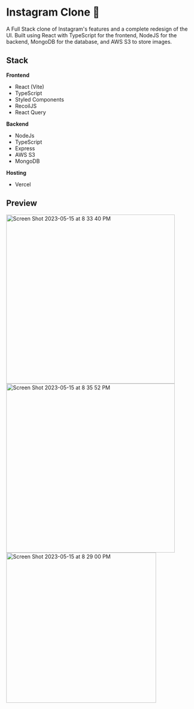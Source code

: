 # Instagram Clone 📱

A Full Stack clone of Instagram's features and a complete redesign of the UI. Built using React with TypeScript for the frontend, NodeJS for the backend, MongoDB for the database, and AWS S3 to store images.

## Stack
**Frontend**
- React (Vite)
- TypeScript
- Styled Components
- RecoilJS
- React Query

**Backend**
- NodeJs
- TypeScript
- Express
- AWS S3
- MongoDB

**Hosting**
- Vercel

## Preview

<img width="450" alt="Screen Shot 2023-05-15 at 8 33 40 PM" src="https://github.com/adamPatrick12/study-beats-fm/assets/56659226/835ee6ac-adcb-4550-afe6-5915eb0e2956">
<img width="450" alt="Screen Shot 2023-05-15 at 8 35 52 PM" src="https://github.com/adamPatrick12/study-beats-fm/assets/56659226/807c4e70-8970-4592-8159-cc5f592547df"><img width="400" alt="Screen Shot 2023-05-15 at 8 29 00 PM" src="https://github.com/adamPatrick12/instagram-clone/assets/56659226/de4cbb6b-2780-4c85-b33b-336457f0d7de">
